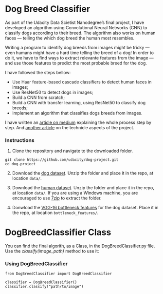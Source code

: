 # Dog Breed Classifier

As part of the Udacity Data Scietist Nanodegree’s final project, I have developed an algorithm using Convolutional Neural Networks (CNN) to classify dogs according to their breed. The algorithm also works on human faces — telling the which dog breed the human most resembles.

Writing a program to identify dog breeds from images might be tricky — even humans might have a hard time telling the breed of a dog! In order to do it, we have to find ways to extract relevante features from the image — and use those features to predict the most probable breed for the dog.

I have followed the steps bellow:

- Use Haar feature-based cascade classifiers to detect human faces in images;
- Use ResNet50 to detect dogs in images;
- Build a CNN from scratch;
- Build a CNN with transfer learning, using ResNet50 to classify dog breeds;
- Implement an algorithm that classifies dogs breeds from images.

I have written an [article on medium](https://medium.com/@fdemacedof/identifying-dog-breeds-with-convolutional-neural-networks-cnn-67363018957a) explaining the whole process step by step. And [another article](https://medium.com/@fdemacedof/udacity-nanodegree-capstone-project-dog-breed-classifier-bfe24f582c80) on the technicle aspects of the project.

### Instructions

1. Clone the repository and navigate to the downloaded folder.
```	
git clone https://github.com/udacity/dog-project.git
cd dog-project
```

2. Download the [dog dataset](https://s3-us-west-1.amazonaws.com/udacity-aind/dog-project/dogImages.zip).  Unzip the folder and place it in the repo, at location `data/`. 

3. Download the [human dataset](https://s3-us-west-1.amazonaws.com/udacity-aind/dog-project/lfw.zip).  Unzip the folder and place it in the repo, at location `data/`.  If you are using a Windows machine, you are encouraged to use [7zip](http://www.7-zip.org/) to extract the folder. 

4. Donwload the [VGG-16 bottleneck features](https://s3-us-west-1.amazonaws.com/udacity-aind/dog-project/DogVGG16Data.npz) for the dog dataset.  Place it in the repo, at location `bottleneck_features/`.

# DogBreedClassifier Class

You can find the final algorith, as a Class, in the DogBreedClassifier.py file. Use the _classify(image_path)_ method to use it:
### Using DogBreedClassifier

```	
from DogBreedClassifier import DogBreedClassifier

classifier = DogBreedClassifier()
classifier.classify("path/to/image")
```	
